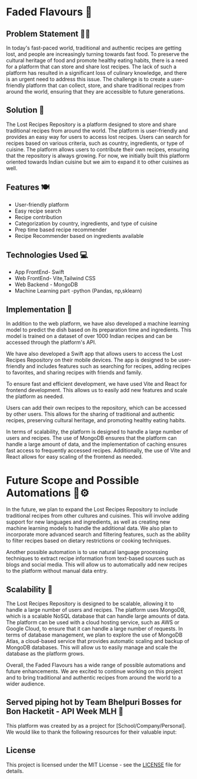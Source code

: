 # Faded Flavours 🍛

## Problem Statement 👩‍🍳

In today's fast-paced world, traditional and authentic recipes are getting lost, and people are increasingly turning towards fast food. To preserve the cultural heritage of food and promote healthy eating habits, there is a need for a platform that can store and share lost recipes. The lack of such a platform has resulted in a significant loss of culinary knowledge, and there is an urgent need to address this issue. The challenge is to create a user-friendly platform that can collect, store, and share traditional recipes from around the world, ensuring that they are accessible to future generations.

## Solution 🍳

The Lost Recipes Repository is a platform designed to store and share traditional recipes from around the world. The platform is user-friendly and provides an easy way for users to access lost recipes. Users can search for recipes based on various criteria, such as country, ingredients, or type of cuisine. The platform allows users to contribute their own recipes, ensuring that the repository is always growing. For now, we initially built this platform oriented towards Indian cuisine but we aim to expand it to other cuisines as well.

## Features 🍽

- User-friendly platform
- Easy recipe search
- Recipe contribution
- Categorization by country, ingredients, and type of cuisine
- Prep time based recipe recommender
- Recipe Recommender based on ingredients available

## Technologies Used 💻 

- App FrontEnd- Swift
- Web FrontEnd- Vite,Tailwind CSS
- Web Backend - MongoDB
- Machine Learning part -python (Pandas, np,sklearn)


## Implementation  📃 

In addition to the web platform, we have also developed a machine learning model to predict the dish based on its preparation time and ingredients. This model is trained on a dataset of over 1000 Indian recipes and can be accessed through the platform's API.

We have also developed a Swift app that allows users to access the Lost Recipes Repository on their mobile devices. The app is designed to be user-friendly and includes features such as searching for recipes, adding recipes to favorites, and sharing recipes with friends and family.

To ensure fast and efficient development, we have used Vite and React for frontend development. This allows us to easily add new features and scale the platform as needed.

Users can add their own recipes to the repository, which can be accessed by other users. This allows for the sharing of traditional and authentic recipes, preserving cultural heritage, and promoting healthy eating habits.

In terms of scalability, the platform is designed to handle a large number of users and recipes. The use of MongoDB ensures that the platform can handle a large amount of data, and the implementation of caching ensures fast access to frequently accessed recipes. Additionally, the use of Vite and React allows for easy scaling of the frontend as needed.


# Future Scope and Possible Automations 🔧⚙

In the future, we plan to expand the Lost Recipes Repository to include traditional recipes from other cultures and cuisines. This will involve adding support for new languages and ingredients, as well as creating new machine learning models to handle the additional data. We also plan to incorporate more advanced search and filtering features, such as the ability to filter recipes based on dietary restrictions or cooking techniques.

Another possible automation is to use natural language processing techniques to extract recipe information from text-based sources such as blogs and social media. This will allow us to automatically add new recipes to the platform without manual data entry.


## Scalability 🔬

The Lost Recipes Repository is designed to be scalable, allowing it to handle a large number of users and recipes. The platform uses MongoDB, which is a scalable NoSQL database that can handle large amounts of data. The platform can be used with  a cloud hosting service, such as AWS or Google Cloud, to ensure that it can handle a large number of requests.
In terms of database management, we plan to explore the use of MongoDB Atlas, a cloud-based service that provides automatic scaling and backup of MongoDB databases. This will allow us to easily manage and scale the database as the platform grows.

Overall, the Faded Flavours has a wide range of possible automations and future enhancements. We are excited to continue working on this project and to bring traditional and authentic recipes from around the world to a wider audience.



## Served piping hot by Team Bhelpuri Bosses for Bon Hacketit - API Week MLH 🥘

This platform was created by  as a project for [School/Company/Personal]. We would like to thank the following resources for their valuable input:



## License

This project is licensed under the MIT License - see the [LICENSE](LICENSE) file for details.

